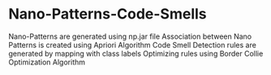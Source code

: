 # Nano-Patterns-Code-Smells
Nano-Patterns are generated using np.jar file
Association between Nano Patterns is created using Apriori Algorithm
Code Smell Detection rules are generated by mapping with class labels
Optimizing rules using Border Collie Optimization Algorithm
